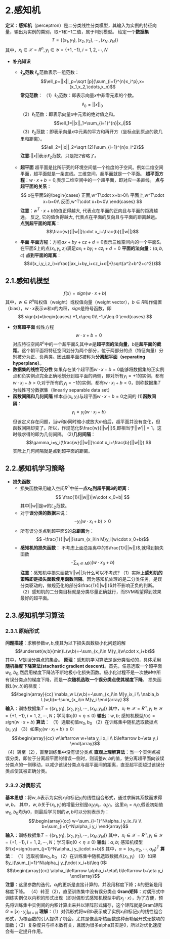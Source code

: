 # 2.**感知机**
**定义**：**感知机**（perceptron）是二分类线性分类模型，其输入为实例的特征向量，输出为实例的类别，取$+1$和$-1$二值，属于判别模型。
给定一个**数据集**
$$
T=\{ (x_1,y_1),(x_2,y_2),\cdots,(x_N,y_N)\}
$$ 其中，$x_i\in\mathcal{X}=R^n,y_i\in \mathcal{Y}=\{+1,-1\},i=1,2,\cdots,N$

- **补充知识**
  - **$\ell_p$范数**
  $\ell_p$范数表示一组范数：
  $$\ell_p=||x||_p=\sqrt [p]{\sum_{i=1}^{n}x_i^p},x=(x_1,x_2,\cdots,x_n)$$ **常见范数**：
  （1）$\ell_0$范数：即表示向量$x$中非零元素的个数。$$\ell_0=||x||_0$$
  （2）$\ell_1$范数：即表示向量$x$中元素的绝对值之和。$$\ell_1=||x||_1=\sum_{i=1}^{n}|x_i|$$
  （3）$\ell_2$范数：即表示向量$x$中元素的平方和再开方（坐标点到原点的欧几里和距离）。$$\ell_2=||x||_2=\sqrt [2]{\sum_{i=1}^{n}x_i^2}$$**注意**:$||x||$表示$\ell_2$范数，只是把2省略了。

  - **超平面**
  超平面是比所研究的环境空间低一个维度的子空间。例如二维空间平面，超平面就是一条直线。三维空间，超平面就是一个平面。
  **超平面方程**：$w\cdot x+b=0$,表示二维空间中的一个超平面，即对应一条直线。
  **点与超平面的关系**：
  $$
  x在平面S的\begin{cases}
  正面,w^T\cdot x+b>0\\
  平面上,w^T\cdot x+b=0\\
  反面,w^T\cdot x+b<0\\
  \end{cases}
  $$ **注意**：$w^T\cdot x+b$的值正得越大, 代表点在平面的正向且与平面的距离越远。 反之, 它的值负得越大, 代表点在平面的反向且与平面的距离越远。
  **点到超平面的距离**：$$\frac{w}{||w||}\cdot x_i+\frac{b}{||w||}$$
  - **平面**
  **平面方程**：方程$ax+by+cz+d=0$表示三维空间内的一个平面$S$。在平面$S$上的点$(x_i,y_i,z_i)$满足$ax_i+by_i+cz_i+d=0$
  **平面的法向量**：$(a,b,c)$
  **点到平面的距离**：$$d(x_i,y_i,z_i)=\frac{|ax_i+by_i+cz_i+d|}{\sqrt{a^2+b^2+c^2}}$$
## 2.1.**感知机模型**

$$
f(x)=sign(w\cdot x+b)
$$
其中，$w\in R^n$叫权值（weight）或权值向量（weight vector），$b\in R$叫作偏置（bias），$w\cdot x$表示$w$和$x$的内积，$sign$是符号函数，即
$$
sign(x)=\begin{cases}
+1,x\geq 0\\
-1,x\leq 0  
\end{cases}
$$
- **分离超平面**
  线性方程
  $$
  w\cdot x+b=0
  $$ 对应特征空间$R^n$中的一个超平面$S$,其中$w$是**超平面的法向量**，$b$是**超平面的截距**。这个朝平面将特征空间划分为两个部分，位于两部分的点（特征向量）分别被分为正、负两类。因此超平面$S$被称为**分离超平面（separating hyperplane）**。
- **数据集的线性可分性**
  如果存在某个超平面$w\cdot x+b=0$能够将数据集的正实例点和负实例点完全正确地划分到超平面的两侧，即对所有$y_i=+1$的实例，都有$w\cdot x_i+b>0$;对于所有的$y_i=-1$的实例，都有$w\cdot x_i+b<0$，则称数据集$T$为线性可分数据集（linearly separable data set）
- **函数间隔和几何间隔**
  样本点$(x_i,y_i)$与超平面$w\cdot x+b=0$之间的
  (1)**函数间隔**：$$\gamma_i=y_i(w\cdot x_i+b)$$ 但该定义存在问题，当$w$和$b$同时缩小或放大$m$倍后，超平面并没有变化，但函数间隔却变了。所以，作规范化$\frac{w}{||w||}$,即相当于$||w'||=1$，这时候求得的即为几何间隔。
  (2)**几何间隔**：$$\gamma_i=y_i(\frac{w}{||w||}\cdot x_i+\frac{b}{||w||}) $$实际上几何间隔就是点到超平面的距离。

## 2.2.**感知机学习策略**
- **损失函数**
  - 损失函数采用输入空间$R^n$中任一**点$x_0$到超平面$S$的距离**：
  $$
  \frac{1}{||w||}|w\cdot x_0+b|
  $$ 其中$||w||$是$w$的$L_2$范数。
  - 对于**误分类的数据**来说：
  $$-y_i(w\cdot x_i+b)>0$$
  - 所有误分类点到超平面$S$的**总距离**为：
  $$ -\frac{1}{||w||}\sum_{x_i\in M}y_i(w\cdot x_0+b)$$
  - **感知机的损失函数**：
  不考虑上面总距离中的$\frac{1}{||w||}$,就得到损失函数
  $$ -\sum_{x_i\in M}y_i(w\cdot x_0+b)$$
  **注意**：感知机中损失函数1/||w||为什么可以不考虑?
  （1）实际上**感知机的策略即是损失函数使用函数间隔**。因为感知机处理的是二分类任务，是误分类驱动的，做规范化的部分$\frac{1}{||w||}$并不影响正负的判断。
  （2）感知机的二分类目标就是分类尽量正确就行，而SVM希望得到效果最好的超平面。
## 2.3.**感知机学习算法**
### 2.3.1.**原始形式**
  **问题描述**：求解参数$w,b$,使其为以下损失函数极小化问题的解$$\underset{w,b}{min}L(w,b)=-\sum_{x_i\in M}y_i(w\cdot x_i+b)$$其中，$M$是误分类点的集合。
  **原理**：感知机学习算法是误分类驱动的，具体采用**随机梯度下降算法(stachastic gradient descent)**。首先，任意选取一个超平面$w_0,b_0$,然后用梯度下降法不断地极小化损失函数。极小化过程不是一次使$M$中所有误分类点的梯度下降，而是**一次随机选取一个误分类点使其梯度下降**。
  损失函数$L(w,b)$的梯度：
  $$\begin{array}{cc}
  \nabla_w L(w,b)=-\sum_{x_i\in M}y_ix_i \\
  \nabla_b L(w,b)=-\sum_{x_i\in M}y_i
  \end{array}
  $$   **输入**：训练数据集$T=\{ (x_1,y_1),(x_2,y_2),\cdots,(x_N,y_N)\}$ 其中，$x_i\in\mathcal{X}=R^n,y_i\in \mathcal{Y}=\{+1,-1\},i=1,2,\cdots,N$；学习率$\eta$($0 < \eta \leq 0$)
  **输出**：$w,b$; 感知机模型$f(x)=sign(w\cdot x+b)$
  **算法**：
  （1）选取初值$w_0,b_0$
  （2）在训练集中随机选取数据点$(x_i,y_i)$
  （3）如果$y_i(w\cdot x_i+b)\leq 0$:
  $$\begin{array}{cc}
  w\leftarrow w+\eta y_i x_i \\
  b\leftarrow b+\eta y_i
  \end{array}$$ （4）转至（2），直至训练集中没有误分类点
  **直观上理解算法**：当一个实例点被误分类，即位于分离超平面的错误一侧时，则调整$w,b$的值，使分离超平面向该误分类点的一侧移动，以减少该误分类点与超平面间的距离，直至超平面越过该误分类点使其被正确分类。
### 2.3.2.**对偶形式**
  **基本思想**：将$w,b$表示为实例$x_i$和标记$y_i$的线性组合形式，通过求解其系数而求得$w,b$。
  其中，$w,b$关于$(x_i,y_i)$的增量分别是$\alpha_iy_ix_i，\alpha_iy_i$。这里$\alpha_i=n_i\eta$,假设初始值$w_0,b_0$均为0，则最后学习到的$w,b$可以分别表示为：$$\begin{array}{cc}
  w=\sum_{i=1}^N\alpha_i y_ix_i\\
  \\
  b=\sum_{i=1}^N\alpha_i y_i
  \end{array}$$ **输入**：训练数据集$T=\{ (x_1,y_1),(x_2,y_2),\cdots,(x_N,y_N)\}$ 其中，$x_i\in\mathcal{X}=R^n,y_i\in \mathcal{Y}=\{+1,-1\},i=1,2,\cdots,N$；学习率$\eta$($0 < \eta \leq 0$)
  **输出**：$\alpha,b$; 感知机模型$f(x)=sign(\sum_{j=1}^N\alpha_j y_j\cdot x+b)$
  其中，$\alpha=(\alpha_1,\alpha_2,\cdots,\alpha_N)^T$
  **算法**：
  （1）选取初值$w_0,b_0$
  （2）在训练集中随机选取数据点$(x_i,y_i)$
  （3）如果$y_i(\sum_{j=1}^N\alpha_j y_j\cdot x_i+b)\leq 0$:
  $$\begin{array}{cc}
  \alpha_i\leftarrow \alpha_i+\eta\\
  b\leftarrow b+\eta y_i
  \end{array}$$ **注意**：这里参数的迭代，$\alpha_i$的更新是直接计算的，并没用梯度下降；$b$的更新是用梯度下降。
  （4）转至（2），直至训练集中没有误分类点
  **Gram矩阵**：对偶形式中训练实例仅以内积的形式出现（即对偶形式感知机模型中的$x_j\cdot x$），为了方便，预先将训练集中实例间的内积计算出来并以矩阵形式储存，这个矩阵就是Gram矩阵$G=[x_i\cdot y_j]_{N\times N}$
  **理解**：（1）对偶形式将w和b表示成了实例$x_i$和标记$y_i$的线性组合形式，为核函数的引入提供了机会，尤其是像高斯核函数这种泰勒展开式无数项的函数；（2）复杂度只与样本数有关，且因为很多alpha其实是0，所以对优化速度会有一定提升作用。
